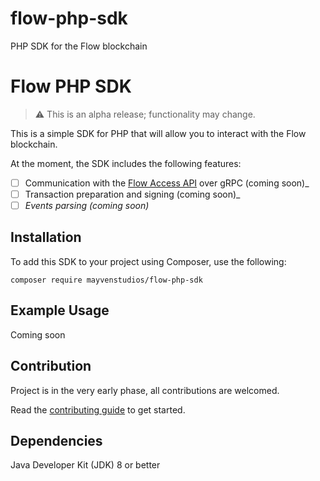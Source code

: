 # flow-php-sdk
PHP SDK for the Flow blockchain


# Flow PHP SDK

> :warning: This is an alpha release; functionality may change.

This is a simple SDK for PHP that will allow you to interact with the Flow blockchain.

At the moment, the SDK includes the following features:
- [ ] Communication with the [Flow Access API](https://docs.onflow.org/access-api) over gRPC (coming soon)_
- [ ] Transaction preparation and signing (coming soon)_
- [ ] _Events parsing (coming soon)_

## Installation

To add this SDK to your project using Composer, use the following:

```
composer require mayvenstudios/flow-php-sdk
```

## Example Usage

Coming soon

## Contribution

Project is in the very early phase, all contributions are welcomed.

Read the [contributing guide](https://github.com/mayvenstudios/flow-php-sdk/blob/main/CONTRIBUTING.md) to get started.

## Dependencies

Java Developer Kit (JDK) 8 or better